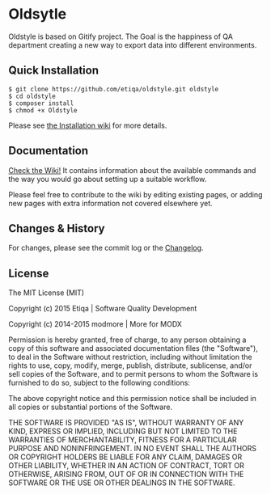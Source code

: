 Oldsytle
======

Oldstyle is based on Gitify project. The Goal is the happiness of QA department creating a new way to export data into different environments.


## Quick Installation

```` shell
$ git clone https://github.com/etiqa/oldstyle.git oldstyle
$ cd oldstyle
$ composer install
$ chmod +x Oldstyle
````

Please see [the Installation wiki](https://github.com/etiqa/Oldstyle/wiki/1.-Installation) for more details.


## Documentation

[Check the Wiki!](https://github.com/etiqa/oldstyle/wiki) It contains information about the available commands and the way you would go about setting up a suitable workflow.

Please feel free to contribute to the wiki by editing existing pages, or adding new pages with extra information not covered elsewhere yet.

## Changes & History

For changes, please see the commit log or the [Changelog](CHANGELOG.md).

## License

The MIT License (MIT)

Copyright (c) 2015 Etiqa | Software Quality Development

Copyright (c) 2014-2015 modmore | More for MODX

Permission is hereby granted, free of charge, to any person obtaining a copy
of this software and associated documentation files (the "Software"), to deal
in the Software without restriction, including without limitation the rights
to use, copy, modify, merge, publish, distribute, sublicense, and/or sell
copies of the Software, and to permit persons to whom the Software is
furnished to do so, subject to the following conditions:

The above copyright notice and this permission notice shall be included in all
copies or substantial portions of the Software.

THE SOFTWARE IS PROVIDED "AS IS", WITHOUT WARRANTY OF ANY KIND, EXPRESS OR
IMPLIED, INCLUDING BUT NOT LIMITED TO THE WARRANTIES OF MERCHANTABILITY,
FITNESS FOR A PARTICULAR PURPOSE AND NONINFRINGEMENT. IN NO EVENT SHALL THE
AUTHORS OR COPYRIGHT HOLDERS BE LIABLE FOR ANY CLAIM, DAMAGES OR OTHER
LIABILITY, WHETHER IN AN ACTION OF CONTRACT, TORT OR OTHERWISE, ARISING FROM,
OUT OF OR IN CONNECTION WITH THE SOFTWARE OR THE USE OR OTHER DEALINGS IN THE
SOFTWARE.
